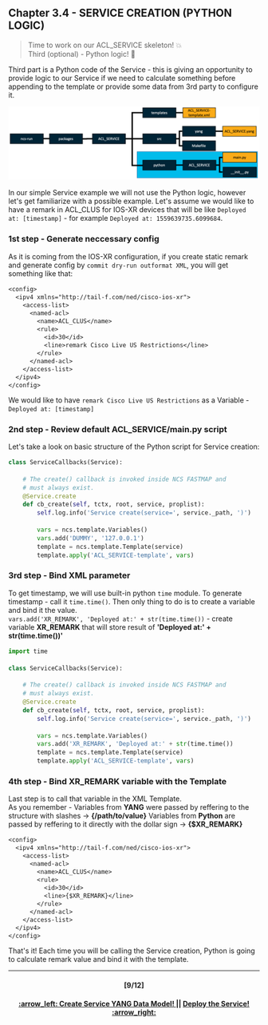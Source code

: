 ## Chapter 3.4 - SERVICE CREATION (PYTHON LOGIC)
> Time to work on our ACL_SERVICE skeleton! 💥 <br>
> Third (optional) - Python logic! :construction_worker:

Third part is a Python code of the Service - this is giving an opportunity to provide logic to our Service if we need to calculate something before appending to the template or provide some data from 3rd party to configure it.

<img src="/readme/python.png"></img>

In our simple Service example we will not use the Python logic, however let's get familiarize with a possible example. Let's assume we would like to have a remark in ACL_CLUS for IOS-XR devices that will be like `Deployed at: [timestamp]` - for example `Deployed at: 1559639735.6099684`.  

### 1st step - Generate neccessary config
As it is coming from the IOS-XR configuration, if you create static remark and generate config by `commit dry-run outformat XML`, you will get something like that:
```
<config>
  <ipv4 xmlns="http://tail-f.com/ned/cisco-ios-xr">
    <access-list>
      <named-acl>
        <name>ACL_CLUS</name>
        <rule>
          <id>30</id>
          <line>remark Cisco Live US Restrictions</line>
        </rule>
      </named-acl>
    </access-list>
  </ipv4>
</config>
```
We would like to have `remark Cisco Live US Restrictions` as a Variable - `Deployed at: [timestamp]`

### 2nd step - Review default ACL_SERVICE/main.py script
Let's take a look on basic structure of the Python script for Service creation:
```python
class ServiceCallbacks(Service):

    # The create() callback is invoked inside NCS FASTMAP and
    # must always exist.
    @Service.create
    def cb_create(self, tctx, root, service, proplist):
        self.log.info('Service create(service=', service._path, ')')

        vars = ncs.template.Variables()
        vars.add('DUMMY', '127.0.0.1')
        template = ncs.template.Template(service)
        template.apply('ACL_SERVICE-template', vars)
```

### 3rd step - Bind XML parameter 
To get timestamp, we will use built-in python `time` module. To generate timestamp - call it `time.time()`. 
Then only thing to do is to create a variable and bind it the value.  
`vars.add('XR_REMARK', 'Deployed at:' + str(time.time())` - create variable **XR_REMARK** that will store result of **'Deployed at:' + str(time.time())'**
```python
import time 

class ServiceCallbacks(Service):

    # The create() callback is invoked inside NCS FASTMAP and
    # must always exist.
    @Service.create
    def cb_create(self, tctx, root, service, proplist):
        self.log.info('Service create(service=', service._path, ')')

        vars = ncs.template.Variables()
        vars.add('XR_REMARK', 'Deployed at:' + str(time.time())
        template = ncs.template.Template(service)
        template.apply('ACL_SERVICE-template', vars)
```

### 4th step - Bind XR_REMARK variable with the Template
Last step is to call that variable in the XML Template.  
As you remember - Variables from **YANG** were passed by reffering to the structure with slashes -> **{/path/to/value}**
Variables from **Python** are passed by reffering to it directly with the dollar sign -> **{$XR_REMARK}**
```
<config>
  <ipv4 xmlns="http://tail-f.com/ned/cisco-ios-xr">
    <access-list>
      <named-acl>
        <name>ACL_CLUS</name>
        <rule>
          <id>30</id>
          <line>{$XR_REMARK}</line>
        </rule>
      </named-acl>
    </access-list>
  </ipv4>
</config>
```
That's it! Each time you will be calling the Service creation, Python is going to calculate remark value and bind it with the template.

---
<h4 align="center">[9/12]</h4>
<h4 align="center"> <a href="/readme/5b.md"> :arrow_left: Create Service YANG Data Model! </a> || <a href="/readme/6.md"> Deploy the Service! :arrow_right: </a> </h4>
